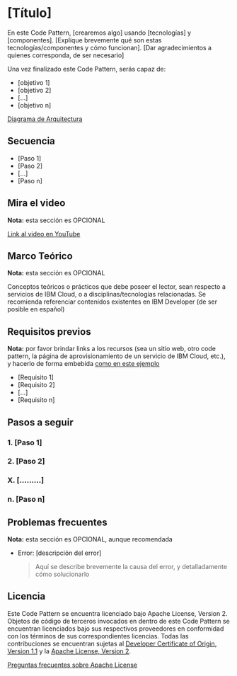 # [Título]

En este Code Pattern, [crearemos algo] usando [tecnologías] y [componentes]. [Explique brevemente qué son estas tecnologías/componentes y cómo funcionan]. [Dar agradecimientos a quienes corresponda, de ser necesario]

Una vez finalizado este Code Pattern, serás capaz de:

* [objetivo 1]
* [objetivo 2]
* [...]
* [objetivo n]

<!--Se ruega crear un sub-directorio "images" y colocar la imagen (llamada arquitectura.png o arquitectura.jpg) allí.-->
[Diagrama de Arquitectura](./images/arquitectura.png)

## Secuencia

* [Paso 1]
* [Paso 2]
* [...]
* [Paso n]

## Mira el video

**Nota:** esta sección es OPCIONAL

[Link al video en YouTube](COLOCAR_LINK_AQUÍ)

## Marco Teórico

**Nota:** esta sección es OPCIONAL

Conceptos teóricos o prácticos que debe poseer el lector, sean respecto a servicios de IBM Cloud, o a disciplinas/tecnologías relacionadas. Se recomienda referenciar contenidos existentes en IBM Developer (de ser posible en español)

## Requisitos previos

**Nota:** por favor brindar links a los recursos (sea un sitio web, otro code pattern, la página de aprovisionamiento de un servicio de IBM Cloud, etc.), y hacerlo de forma embebida [como en este ejemplo](AQUI_SE_COLOCA_EL_LINK)

* [Requisito 1]
* [Requisito 2]
* [...]
* [Requisito n]

## Pasos a seguir

### 1. [Paso 1]

### 2. [Paso 2]

### X. [.........]

### n. [Paso n]

## Problemas frecuentes

**Nota:** esta sección es OPCIONAL, aunque recomendada

* Error: [descripción del error]

  > Aquí se describe brevemente la causa del error, y detalladamente cómo solucionarlo

<!-- esta sección se queda tal y como está. NO MODIFICAR -->
## Licencia

Este Code Pattern se encuentra licenciado bajo Apache License, Version 2. Objetos de código de terceros invocados en dentro de este Code Pattern se encuentran licenciados bajo sus respectivos proveedores en conformidad con los términos de sus correspondientes licencias. Todas las contribuciones se encuentran sujetas al [Developer Certificate of Origin, Version 1.1](https://developercertificate.org/) y la [Apache License, Version 2](https://www.apache.org/licenses/LICENSE-2.0.txt).

[Preguntas frecuentes sobre Apache License](https://www.apache.org/foundation/license-faq.html#WhatDoesItMEAN)
